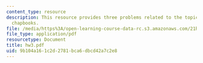 ```yaml
---
content_type: resource
description: This resource provides three problems related to the topic of english
  chapbooks.
file: /media/https%3A/open-learning-course-data-rc.s3.amazonaws.com/21h-418-from-print-to-digital-technologies-of-the-word-1450-present-fall-2005/9b104a161c2d2781bca6dbcd42a7c2e8_hw3.pdf
file_type: application/pdf
resourcetype: Document
title: hw3.pdf
uid: 9b104a16-1c2d-2781-bca6-dbcd42a7c2e8
---
```

